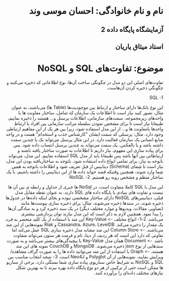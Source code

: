 <h1 dir="rtl">نام و نام خانوادگی: احسان موسی وند</h1>
<h2 dir="rtl">آزمایشگاه پایگاه داده 2</h2>
<h2 dir="rtl">استاد میثاق یاریان</h2>

<div dir="rtl">
  <h1 dir="rtl">موضوع: تفاوت‌های SQL و NoSQL</h1>
تفاوت‌های اصلی این دو مدل در چگونگی ساخت آن‌ها، نوع اطلاعاتی که ذخیره می‌کنند و چگونگی ذخیره کردن آن‌هاست.

1- 	SQL

این نوع بانک‌ها دارای ساختار و ارتباط بین موجودیت‌ها (Table ها) می‌باشند، به عنوان مثال، تصور کنید نیاز است تا اطلاعات یک سازمان که شامل، ساختار معاونت ها یا واحدهای زیرمجموعه، سمت‌های سازمانی، اطلاعات پرسنل و... هستند را ذخیره نماییم، طبیعاتا نیاز است تا برای مشخص نمودن سلسله مراتب سازمانی بین افراد یا ارتباط واحدها بامعاونت ها و... از این مدل استفاده شود، زیرا بین هر یک از این مفاهیم ارتباطی وجود دارد.
مثال: پرسنلی که سمت ایشان "کارشناس جذب و استخدام" هست و در واحد منابع انسانی یک سازمان فعالیت دارد.
در این مثال پرسنل می‌تواند یک یا چندین سمت داشته باشد و یا بالعکس، یک سمت می‌تواند به چندین پرسنل انتساب داده شود.
پس برای پیاده سازی این مفهوم، نیاز داریم تا اطلاعات به صورت ساختار یافته باشند و ارتباطاتی بین آنها باشد پس طبیعاتا باید از مدل SQL استفاده نماییم.
این مدل، می‌تواند باتوجه به نیاز، برای تمامی انواع داده استفاده شود.
باتوجه به ساختاریافته بودن این مدل، نیاز است تا شِمای (Schema) دیتابیس از قبل تعریف شود و اطلاعات باتوجه به همین شِما وارد شوند، همچنین وقتیکه قصد خواند داده ها از این دیتابیس را داشته باشیم، با یک ساختار منظم و مشخص روبه رو هستیم. 
2- 	NoSQL

این مدل با SQL کاملا متفاوت است، در NoSql ها خبری از جداول و رابطه ی بین آن ها نیست و تفاوت های بنیادی با پایگاه داده های SQL دارند.
به عنوان نقطه مقابل مدل قبلی، دیتابیس‌های NoSQL دارای ساختار مشخصی نبوده و بجای اینکه داده‌ها در جدول‌ها ذخیره شوند، در سندها ذخیره می‌شوند، مثال: برای ذخیره سازی پیوست‌ها مانند (تصاویر، مقالات، ویدیوها و موارد مختلف دیگر) در یک سند ذخیره کرد و به سادگی آن‌ها را پیدا نمود.
همچنین لازم به ذکر است که این مدل نیازند توان پردازشی بیشتری می‌باشد.
2-1- 	انواع مختلف
->	Key-Value
این متد با استفاده از یک کلید منحصر به فرد، یک مقدار را ذخیره می‌کند.
Cassandra، Azure، LevelDB و Riak نمونه‌هایی از این متد می‌باشند.
->	Column Store
این متد مشابه مدل ذخیره سازی SQL عمل می‌کند اما تفاوتی که دارد این است که هر ردیف از دیتا، نام و فرمت هر ستون می‌تواند متفاوت باشد.
->	Document
همان مدل Key-Value با پیچیدگی‌های بیشتر می‌باشد  و به صورت سند‌هایی از نوع json ذخیره می‌شوند.
MongoDB و CouchDB نمونه های این متد هستند.
->	Graph
با استفاده از این متد می‌توانید داده ها را به صورت گراف مشاهده/ویرایش نمایید، نمونه‌هایی از آن Polyglot و Neo4J است.
3- 	نتیجه
انتخاب مناسب بین SQL و NoSQL به شرایط خاص سناریوی پیاده سازی شما بستگی دارد، برخی از سناریو ها ممکن است حتی از ترکیبی از هر دو نوع پایگاه داده بهره ببرند تا به بهترین شکل نیازهای مختلف داده‌ای را برآورده کنند.





</div>
